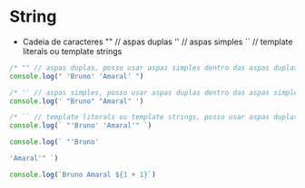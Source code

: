 # String

* Cadeia de caracteres
 "" // aspas duplas
 '' // aspas simples
 `` // template literals ou template strings

 ```js
 /* "" // aspas duplas, posso usar aspas simples dentro das aspas duplas */
console.log(" 'Bruno' 'Amaral' ")

/* '' // aspas simples, posso usar aspas duplas dentro das aspas simples */
console.log(' "Bruno" "Amaral" ')

/* `` // template literals ou template strings, posso usar aspas duplas e aspas simples dentro das crases, posso quebrar linha, posso colocar expressões de linguagem */
console.log(` "'Bruno' 'Amaral'" `)

console.log(` "'Bruno' 

'Amaral'" `)

console.log(`Bruno Amaral ${1 + 1}`)
 ```